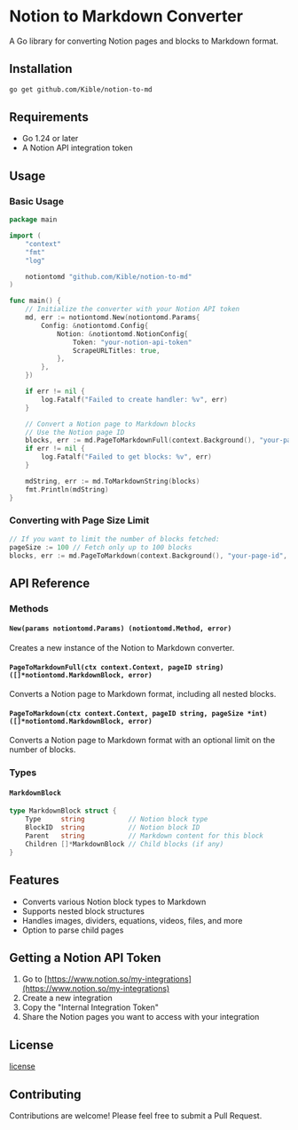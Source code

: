# Notion to Markdown Converter

A Go library for converting Notion pages and blocks to Markdown format.

## Installation

```bash
go get github.com/Kible/notion-to-md
```

## Requirements

- Go 1.24 or later
- A Notion API integration token

## Usage

### Basic Usage

```go
package main

import (
	"context"
	"fmt"
	"log"

	notiontomd "github.com/Kible/notion-to-md"
)

func main() {
	// Initialize the converter with your Notion API token
	md, err := notiontomd.New(notiontomd.Params{
		Config: &notiontomd.Config{
			Notion: &notiontomd.NotionConfig{
				Token: "your-notion-api-token"
				ScrapeURLTitles: true,
			},
		},
	})

	if err != nil {
		log.Fatalf("Failed to create handler: %v", err)
	}

	// Convert a Notion page to Markdown blocks
	// Use the Notion page ID
	blocks, err := md.PageToMarkdownFull(context.Background(), "your-page-id")
	if err != nil {
		log.Fatalf("Failed to get blocks: %v", err)
	}

	mdString, err := md.ToMarkdownString(blocks)
	fmt.Println(mdString)
}
```

### Converting with Page Size Limit

```go
// If you want to limit the number of blocks fetched:
pageSize := 100 // Fetch only up to 100 blocks
blocks, err := md.PageToMarkdown(context.Background(), "your-page-id", &pageSize)
```

## API Reference

### Methods

#### `New(params notiontomd.Params) (notiontomd.Method, error)`

Creates a new instance of the Notion to Markdown converter.

#### `PageToMarkdownFull(ctx context.Context, pageID string) ([]*notiontomd.MarkdownBlock, error)`

Converts a Notion page to Markdown format, including all nested blocks.

#### `PageToMarkdown(ctx context.Context, pageID string, pageSize *int) ([]*notiontomd.MarkdownBlock, error)`

Converts a Notion page to Markdown format with an optional limit on the number of blocks.

### Types

#### `MarkdownBlock`

```go
type MarkdownBlock struct {
	Type     string           // Notion block type
	BlockID  string           // Notion block ID
	Parent   string           // Markdown content for this block
	Children []*MarkdownBlock // Child blocks (if any)
}
```

## Features

- Converts various Notion block types to Markdown
- Supports nested block structures
- Handles images, dividers, equations, videos, files, and more
- Option to parse child pages

## Getting a Notion API Token

1. Go to [https://www.notion.so/my-integrations](https://www.notion.so/my-integrations)
2. Create a new integration
3. Copy the "Internal Integration Token"
4. Share the Notion pages you want to access with your integration

## License

[license](/LICENSE)

## Contributing

Contributions are welcome! Please feel free to submit a Pull Request.
